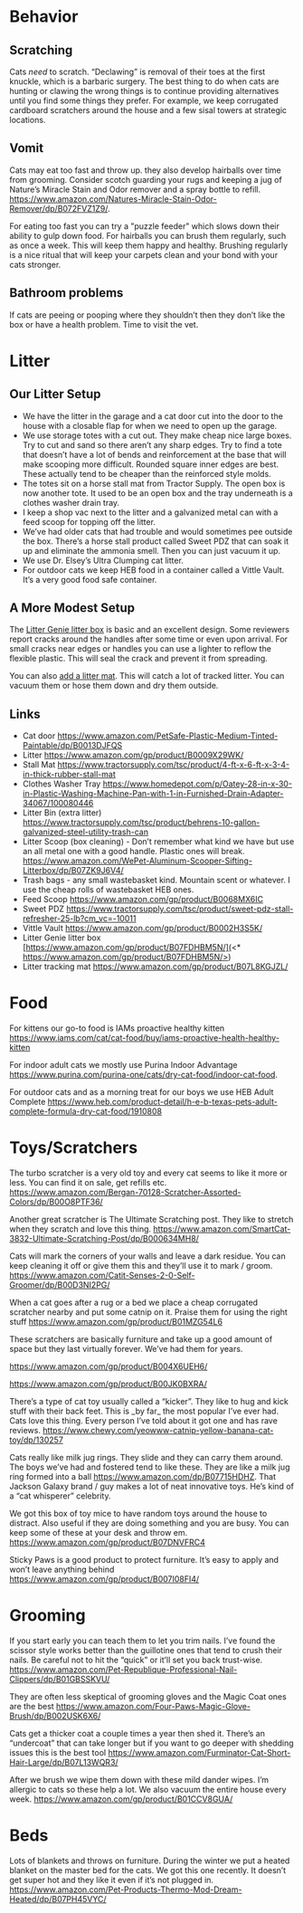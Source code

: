 # Behavior

## Scratching

Cats *need* to scratch. “Declawing” is removal of their toes at the first knuckle, which is a barbaric surgery. The best thing to do when cats are hunting or clawing the wrong things is to continue providing alternatives until you find some things they prefer. For example, we keep corrugated cardboard scratchers around the house and a few sisal towers at strategic locations.

## Vomit

Cats may eat too fast and throw up. they also develop hairballs over time from grooming. Consider scotch guarding your rugs and keeping a jug of Nature’s Miracle Stain and Odor remover and a spray bottle to refill. <https://www.amazon.com/Natures-Miracle-Stain-Odor-Remover/dp/B072FVZ1Z9/>. 

For eating too fast you can try a "puzzle feeder" which slows down their ability to gulp down food. For hairballs you can brush them regularly, such as once a week. This will keep them happy and healthy. Brushing regularly is a nice ritual that will keep your carpets clean and your bond with your cats stronger.

## Bathroom problems

If cats are peeing or pooping where they shouldn’t then they don’t like the box or have a health problem. Time to visit the vet.

# Litter

## Our Litter Setup

* We have the litter in the garage and a cat door cut into the door to the house with a closable flap for when we need to open up the garage.
* We use storage totes with a cut out. They make cheap nice large boxes. Try to cut and sand so there aren’t any sharp edges. Try to find a tote that doesn’t have a lot of bends and reinforcement at the base that will make scooping more difficult. Rounded square inner edges are best. These actually tend to be cheaper than the reinforced style molds.
* The totes sit on a horse stall mat from Tractor Supply. The open box is now another tote. It used to be an open box and the tray underneath is a clothes washer drain tray. 
* I keep a shop vac next to the litter and a galvanized metal can with a feed scoop for topping off the litter.
* We’ve had older cats that had trouble and would sometimes pee outside the box. There’s a horse stall product called Sweet PDZ that can soak it up and eliminate the ammonia smell. Then you can just vacuum it up. 
* We use Dr. Elsey’s Ultra Clumping cat litter.
* For outdoor cats we keep HEB food in a container called a Vittle Vault. It’s a very good food safe container.

## A More Modest Setup

The [Litter Genie litter box](https://www.amazon.com/gp/product/B07FDHBM5N/) is basic and an excellent design. Some reviewers report cracks around the handles after some time or even upon arrival. For small cracks near edges or handles you can use a lighter to reflow the flexible plastic. This will seal the crack and prevent it from spreading. 

You can also [add a litter mat](https://www.amazon.com/gp/product/B07L8KGJZL/). This will catch a lot of tracked litter. You can vacuum them or hose them down and dry them outside.



## Links

* Cat door <https://www.amazon.com/PetSafe-Plastic-Medium-Tinted-Paintable/dp/B0013DJFQS>
* Litter <https://www.amazon.com/gp/product/B0009X29WK/>
* Stall Mat <https://www.tractorsupply.com/tsc/product/4-ft-x-6-ft-x-3-4-in-thick-rubber-stall-mat>
* Clothes Washer Tray <https://www.homedepot.com/p/Oatey-28-in-x-30-in-Plastic-Washing-Machine-Pan-with-1-in-Furnished-Drain-Adapter-34067/100080446>
* Litter Bin (extra litter) <https://www.tractorsupply.com/tsc/product/behrens-10-gallon-galvanized-steel-utility-trash-can>
* Litter Scoop (box cleaning) - Don’t remember what kind we have but use an all metal one with a good handle. Plastic ones will break. <https://www.amazon.com/WePet-Aluminum-Scooper-Sifting-Litterbox/dp/B07ZK9J6V4/>
* Trash bags - any small wastebasket kind. Mountain scent or whatever. I use the cheap rolls of wastebasket HEB ones.
* Feed Scoop <https://www.amazon.com/gp/product/B0068MX6IC>
* Sweet PDZ <https://www.tractorsupply.com/tsc/product/sweet-pdz-stall-refresher-25-lb?cm_vc=-10011>
* Vittle Vault <https://www.amazon.com/gp/product/B0002H3S5K/>
* Litter Genie litter box [https://www.amazon.com/gp/product/B07FDHBM5N/](<* https://www.amazon.com/gp/product/B07FDHBM5N/>)
* Litter tracking mat <https://www.amazon.com/gp/product/B07L8KGJZL/>

# Food

For kittens our go-to food is IAMs proactive healthy kitten <https://www.iams.com/cat/cat-food/buy/iams-proactive-health-healthy-kitten>

For indoor adult cats we mostly use Purina Indoor Advantage <https://www.purina.com/purina-one/cats/dry-cat-food/indoor-cat-food>. 

For outdoor cats and as a morning treat for our boys we use HEB Adult Complete <https://www.heb.com/product-detail/h-e-b-texas-pets-adult-complete-formula-dry-cat-food/1910808>

# Toys/Scratchers

The turbo scratcher is a very old toy and every cat seems to like it more or less. You can find it on sale, get refills etc. <https://www.amazon.com/Bergan-70128-Scratcher-Assorted-Colors/dp/B00O8PTF36/>

Another great scratcher is The Ultimate Scratching post. They like to stretch when they scratch and love this thing. <https://www.amazon.com/SmartCat-3832-Ultimate-Scratching-Post/dp/B000634MH8/>

Cats will mark the corners of your walls and leave a dark residue. You can keep cleaning it off or give them this and they’ll use it to mark / groom. <https://www.amazon.com/Catit-Senses-2-0-Self-Groomer/dp/B00D3NI2PG/>

When a cat goes after a rug or a bed we place a cheap corrugated scratcher nearby and put some catnip on it. Praise them for using the right stuff <https://www.amazon.com/gp/product/B01MZG54L6>

These scratchers are basically furniture and take up a good amount of space but they last virtually forever. We’ve had them for years. 

<https://www.amazon.com/gp/product/B004X6UEH6/>

<https://www.amazon.com/gp/product/B00JK0BXRA/>

There’s a type of cat toy usually called a “kicker”. They like to hug and kick stuff with their back feet. This is \_by far\_ the most popular I’ve ever had. Cats love this thing. Every person I’ve told about it got one and has rave reviews. <https://www.chewy.com/yeowww-catnip-yellow-banana-cat-toy/dp/130257>

Cats really like milk jug rings. They slide and they can carry them around. The boys we’ve had and fostered tend to like these. They are like a milk jug ring formed into a ball <https://www.amazon.com/dp/B07715HDHZ>. That Jackson Galaxy brand / guy makes a lot of neat innovative toys. He’s kind of a “cat whisperer” celebrity.

We got this box of toy mice to have random toys around the house to distract. Also useful if they are doing something and you are busy. You can keep some of these at your desk and throw em. <https://www.amazon.com/gp/product/B07DNVFRC4>

Sticky Paws is a good product to protect furniture. It’s easy to apply and won’t leave anything behind <https://www.amazon.com/gp/product/B007I08FI4/>

# Grooming

If you start early you can teach them to let you trim nails. I’ve found the scissor style works better than the guillotine ones that tend to crush their nails. Be careful not to hit the “quick” or it’ll set you back trust-wise. <https://www.amazon.com/Pet-Republique-Professional-Nail-Clippers/dp/B01GBSSKVU/>

They are often less skeptical of grooming gloves and the Magic Coat ones are the best <https://www.amazon.com/Four-Paws-Magic-Glove-Brush/dp/B002USK6X6/>

Cats get a thicker coat a couple times a year then shed it. There’s an “undercoat” that can take longer but if you want to go deeper with shedding issues this is the best tool <https://www.amazon.com/Furminator-Cat-Short-Hair-Large/dp/B07L13WQR3/>

After we brush we wipe them down with these mild dander wipes. I’m allergic to cats so these help a lot. We also vacuum the entire house every week. <https://www.amazon.com/gp/product/B01CCV8GUA/>

# Beds

Lots of blankets and throws on furniture. During the winter we put a heated blanket on the master bed for the cats. We got this one recently. It doesn’t get super hot and they like it even if it’s not plugged in. <https://www.amazon.com/Pet-Products-Thermo-Mod-Dream-Heated/dp/B07PH45VYC/>